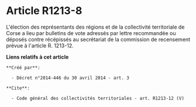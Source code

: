 # Article R1213-8

L'élection des représentants des régions et de la collectivité territoriale de Corse a lieu par bulletins de vote adressés
par lettre recommandée ou déposés contre récépissés au secrétariat de la commission de recensement prévue à l'article R.
1213-12.

**Liens relatifs à cet article**

	**Créé par**:

	  - Décret n°2014-446 du 30 avril 2014 - art. 3

	**Cite**:

	  - Code général des collectivités territoriales - art. R1213-12 (V)
